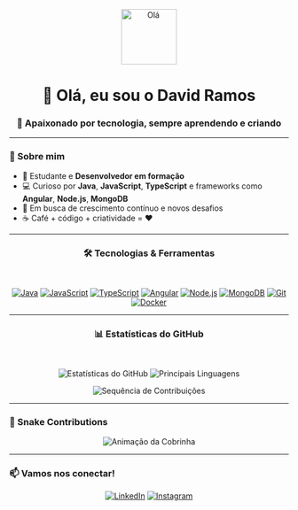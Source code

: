 <div align="center">
  <img src="https://raw.githubusercontent.com/DavidSoaresRamos/DavidSoaresRamos/main/assets/wave.gif" width="100px" alt="Olá" />
  <h1>👋 Olá, eu sou o David Ramos</h1>
  <h3>🌟 Apaixonado por tecnologia, sempre aprendendo e criando</h3>
</div>

---

### 📌 Sobre mim

- 🎯 Estudante e **Desenvolvedor em formação**
- 💻 Curioso por **Java**, **JavaScript**, **TypeScript** e frameworks como **Angular**, **Node.js**, **MongoDB**
- 🚀 Em busca de crescimento contínuo e novos desafios
- ☕ Café + código + criatividade = ❤️

---

<div align="center">
  <h3>🛠️ Tecnologias & Ferramentas</h3>
  <br>
  
  [![Java](https://img.shields.io/badge/Java-ED8B00?style=for-the-badge&logo=openjdk&logoColor=white)](https://www.java.com/)
  [![JavaScript](https://img.shields.io/badge/JavaScript-323330?style=for-the-badge&logo=javascript&logoColor=F7DF1E)](https://developer.mozilla.org/en-US/docs/Web/JavaScript)
  [![TypeScript](https://img.shields.io/badge/TypeScript-007ACC?style=for-the-badge&logo=typescript&logoColor=white)](https://www.typescriptlang.org/)
  [![Angular](https://img.shields.io/badge/Angular-DD0031?style=for-the-badge&logo=angular&logoColor=white)](https://angular.io/)
  [![Node.js](https://img.shields.io/badge/Node.js-43853D?style=for-the-badge&logo=node.js&logoColor=white)](https://nodejs.org/en/)
  [![MongoDB](https://img.shields.io/badge/MongoDB-4EA94B?style=for-the-badge&logo=mongodb&logoColor=white)](https://www.mongodb.com/)
  [![Git](https://img.shields.io/badge/Git-F05032?style=for-the-badge&logo=git&logoColor=white)](https://git-scm.com/)
  [![Docker](https://img.shields.io/badge/Docker-2496ED?style=for-the-badge&logo=docker&logoColor=white)](https://www.docker.com/)

</div>

---

<div align="center">
  <h3>📊 Estatísticas do GitHub</h3>
  <br>

  <p>
    <img src="https://github-readme-stats.vercel.app/api?username=DavidSoaresRamos&show_icons=true&theme=radical&hide_border=true&count_private=true" alt="Estatísticas do GitHub" />
    <img src="https://github-readme-stats.vercel.app/api/top-langs/?username=DavidSoaresRamos&layout=compact&theme=radical&hide_border=true" alt="Principais Linguagens" />
  </p>

  <p>
    <img src="https://github-readme-streak-stats.herokuapp.com/?user=DavidSoaresRamos&theme=radical&hide_border=true" alt="Sequência de Contribuições" />
  </p>
</div>

---

### 🐍 Snake Contributions

<div align="center">
  <img src="https://raw.githubusercontent.com/DavidSoaresRamos/DavidSoaresRamos/output/github-contribution-grid-snake.svg" alt="Animação da Cobrinha" />
</div>

---

### 📫 Vamos nos conectar!

<div align="center">

[![LinkedIn](https://img.shields.io/badge/LinkedIn-blue?style=for-the-badge&logo=linkedin)](https://www.linkedin.com/in/david-soares-ramos-751117278/)
[![Instagram](https://img.shields.io/badge/Instagram-E4405F?style=for-the-badge&logo=instagram&logoColor=white)](https://www.instagram.com/davidgsrx?igsh=MWtubzVjNmlvYjNzeA==)

</div>
